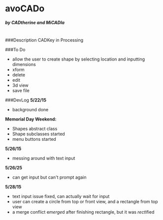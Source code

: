 # avoCADo
##### by CADtherine and MiCADla

<br>
###Description 
CADKey in Processing

###To Do
- allow the user to create shape by selecting location and inputting dimensions
- xform
- delete
- edit
- 3d view
- save file

###DevLog
<b>5/22/15</b>
- background done

<b>Memorial Day Weekend:</b>
- Shapes abstract class
- Shape subclasses started
- menu buttons started

<b>5/26/15</b>
- messing around with text input

<b>5/26/25</b>
- can get input but can't prompt again

<b>5/28/15</b>
- text input issue fixed, can actually wait for input
- user can create a circle from top or front view, and a rectangle from top view
- a merge conflict e<i>merge</i>d after finishing rectangle, but it was <i>rect</i>ified
